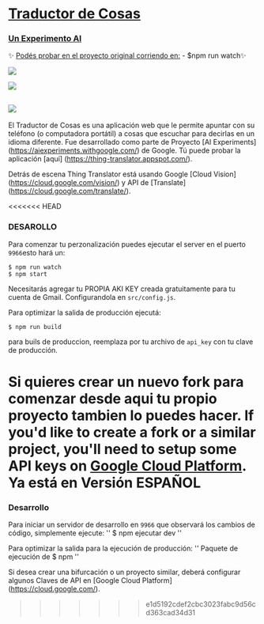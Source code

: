 # [Traductor de Cosas](https://thing-translator.appspot.com/)
### [Un Experimento AI](https://aiexperiments.withgoogle.com/)
✨ [Podés probar en el proyecto original corriendo en:](https://thing-translator.appspot.com/) - $npm run watch✨

![](https://oxism.com/thing-translator/thing-translator.gif)

![](https://oxism.com/thing-translator/img/1.jpg)

## ![](https://oxism.com/thing-translator/img/2.jpg)

El Traductor de Cosas es una aplicación web que le permite apuntar con su teléfono (o computadora portátil) a
cosas que escuchar para decirlas en un idioma diferente. Fue desarrollado como parte de
Proyecto [AI Experiments] (https://aiexperiments.withgoogle.com/) de Google. Tú
puede probar la aplicación [aquí] (https://thing-translator.appspot.com/).

Detrás de escena Thing Translator está usando Google
[Cloud Vision] (https://cloud.google.com/vision/) y
API de [Translate] (https://cloud.google.com/translate/).

<<<<<<< HEAD
### DESAROLLO

Para comenzar tu perzonalización puedes ejecutar el server en el puerto `9966`esto hará un: 

```
$ npm run watch
$ npm start
```
Necesitarás agregar tu PROPIA AKI KEY creada gratuitamente para tu cuenta de Gmail.
Configurandola en  `src/config.js`.

Para optimizar la salida de producción ejecutá:
```
$ npm run build
```

para buils de produccion, reemplaza por tu archivo de `api_key`  con tu clave de producción.

Si quieres crear un nuevo fork para comenzar desde aqui tu propio proyecto tambien lo puedes hacer.
If you'd like to create a fork or a similar project, you'll need to setup some
API keys on [Google Cloud Platform](https://cloud.google.com/).
Ya está en Versión ESPAÑOL
=======

### Desarrollo

Para iniciar un servidor de desarrollo en `9966` que observará los cambios de código, simplemente ejecute:
''
$ npm ejecutar dev
''

Para optimizar la salida para la ejecución de producción:
''
Paquete de ejecución de $ npm
''

Si desea crear una bifurcación o un proyecto similar, deberá configurar algunos
Claves de API en [Google Cloud Platform] (https://cloud.google.com/).
>>>>>>> e1d5192cdef2cbc3023fabc9d56cd363cad34d31
